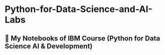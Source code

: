 # Python-for-Data-Science-and-AI-Labs
## :notebook: My Notebooks of IBM Course (Python for Data Science AI & Development)

